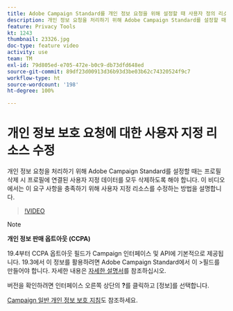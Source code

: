 ```yaml
---
title: Adobe Campaign Standard를 개인 정보 요청을 위해 설정할 때 사용자 정의 리소스 수정하기
description: 개인 정보 요청을 처리하기 위해 Adobe Campaign Standard를 설정할 때는 프로필 삭제 시 프로필에 연결된 사용자 지정 데이터를 모두 삭제하도록 해야 합니다. 이 비디오에서는 이 요구 사항을 충족하기 위해 사용자 지정 리소스를 수정하는 방법을 설명합니다.
feature: Privacy Tools
kt: 1243
thumbnail: 23326.jpg
doc-type: feature video
activity: use
team: TM
exl-id: 79d805ed-e705-472e-b0c9-db73dfd648ed
source-git-commit: 89df23d00913d36b93d3be03b62c74320524f9c7
workflow-type: ht
source-wordcount: '198'
ht-degree: 100%

---
```


# 개인 정보 보호 요청에 대한 사용자 지정 리소스 수정

개인 정보 요청을 처리하기 위해 Adobe Campaign Standard를 설정할 때는 프로필 삭제 시 프로필에 연결된 사용자 지정 데이터를 모두 삭제하도록 해야 합니다. 이 비디오에서는 이 요구 사항을 충족하기 위해 사용자 지정 리소스를 수정하는 방법을 설명합니다.

>[!VIDEO](https://video.tv.adobe.com/v/23326?quality=12&learn=on)

>[!NOTE]
>
>**개인 정보 판매 옵트아웃 (CCPA)**
>
>19.4부터 CCPA 옵트아웃 필드가 Campaign 인터페이스 및 API에 기본적으로 제공됩니다. 19.3에서 이 정보를 활용하려면 Adobe Campaign Standard에서 이 >필드를 만들어야 합니다. 자세한 내용은 [자세한 설명서](https://experienceleague.adobe.com/docs/campaign-standard/using/getting-started/privacy/privacy-requests.html?lang=ko#privacy-requests)를 참조하십시오.
>
> 버전을 확인하려면 인터페이스 오른쪽 상단의 **?**&#x200B;를 클릭하고 [정보]를 선택합니다.

[Campaign 일반 개인 정보 보호 지침](https://experienceleague.adobe.com/docs/campaign-classic/using/getting-started/privacy/privacy-management.html?lang=ko)도 참조하세요.
